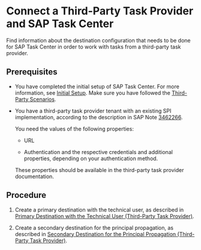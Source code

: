 <!-- loioc6362b6a82904ac7836c3e2f3dc871cd -->

# Connect a Third-Party Task Provider and SAP Task Center

Find information about the destination configuration that needs to be done for SAP Task Center in order to work with tasks from a third-party task provider.



<a name="loioc6362b6a82904ac7836c3e2f3dc871cd__prereq_zzy_spz_pjb"/>

## Prerequisites

-   You have completed the initial setup of SAP Task Center. For more information, see [Initial Setup](../30-initial-setup/initial-setup-8347694.md). Make sure you have followed the [Third-Party Scenarios](https://help.sap.com/docs/cloud-identity/system-integration-guide/third-party-integration).

-   You have a third-party task provider tenant with an existing SPI implementation, according to the description in SAP Note [3462266](https://me.sap.com/notes/3462266).

    You need the values of the following properties:

    -   URL

    -   Authentication and the respective credentials and additional properties, depending on your authentication method.


    These properties should be available in the third-party task provider documentation.




## Procedure

1.  Create a primary destination with the technical user, as described in [Primary Destination with the Technical User \(Third-Party Task Provider\)](primary-destination-with-the-technical-user-third-party-task-provider-b55629f.md).

2.  Create a secondary destination for the principal propagation, as described in [Secondary Destination for the Principal Propagation \(Third-Party Task Provider\)](secondary-destination-for-the-principal-propagation-third-party-task-provider-1a6be2c.md).


